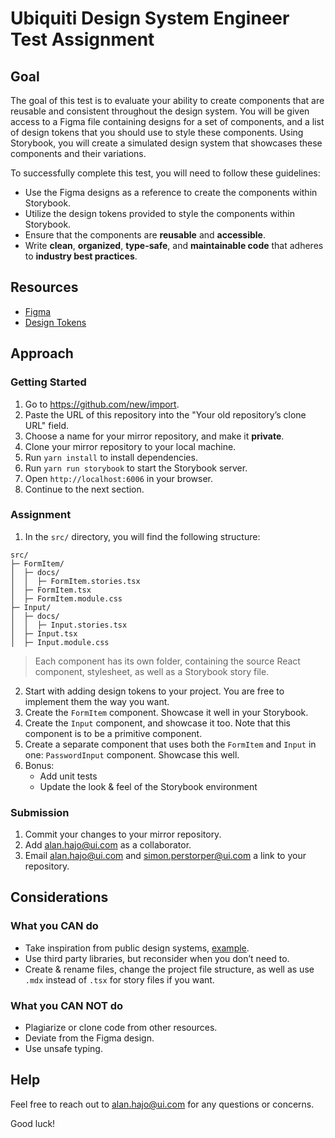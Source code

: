 # Ubiquiti Design System Engineer Test Assignment

## Goal

The goal of this test is to evaluate your ability to create components that are reusable and consistent throughout the design system. You will be given access to a Figma file containing designs for a set of components, and a list of design tokens that you should use to style these components. Using Storybook, you will create a simulated design system that showcases these components and their variations.

To successfully complete this test, you will need to follow these guidelines:

- Use the Figma designs as a reference to create the components within Storybook.
- Utilize the design tokens provided to style the components within Storybook.
- Ensure that the components are **reusable** and **accessible**.
- Write **clean**, **organized**, **type-safe**, and **maintainable code** that adheres to **industry best practices**.

## Resources

- [Figma](https://www.figma.com/file/8qV0sjXX45tzthIfuvIMOV/Example-Components?node-id=25%3A20577&t=kESn8xQxJQlUGO4D-1)
- [Design Tokens](https://docs.google.com/spreadsheets/d/1qIjZMMU-I0V9w_zs4dTU54k6tVR6iyQBexvT0TEdzZs/edit?usp=share_link)

## Approach

### Getting Started

1. Go to https://github.com/new/import.
1. Paste the URL of this repository into the "Your old repository’s clone URL" field.
1. Choose a name for your mirror repository, and make it **private**.
1. Clone your mirror repository to your local machine.
1. Run `yarn install` to install dependencies.
1. Run `yarn run storybook` to start the Storybook server.
1. Open `http://localhost:6006` in your browser.
1. Continue to the next section.

### Assignment

1. In the `src/` directory, you will find the following structure:

```
src/
├─ FormItem/
│  ├─ docs/
│  │  ├─ FormItem.stories.tsx
│  ├─ FormItem.tsx
│  ├─ FormItem.module.css
├─ Input/
│  ├─ docs/
│  │  ├─ Input.stories.tsx
│  ├─ Input.tsx
│  ├─ Input.module.css
```

> Each component has its own folder, containing the source React component, stylesheet, as well as a Storybook story file.

2. Start with adding design tokens to your project. You are free to implement them the way you want.
3. Create the `FormItem` component. Showcase it well in your Storybook.
4. Create the `Input` component, and showcase it too. Note that this component is to be a primitive component.
5. Create a separate component that uses both the `FormItem` and `Input` in one: `PasswordInput` component. Showcase this well.
6. Bonus:
   - Add unit tests
   - Update the look & feel of the Storybook environment

### Submission

1. Commit your changes to your mirror repository.
1. Add alan.hajo@ui.com as a collaborator.
1. Email alan.hajo@ui.com and simon.perstorper@ui.com a link to your repository.

## Considerations

### What you CAN do

- Take inspiration from public design systems, [example](https://style.monday.com/?path=/story/welcome--page).
- Use third party libraries, but reconsider when you don’t need to.
- Create & rename files, change the project file structure, as well as use `.mdx` instead of `.tsx` for story files if you want.

### What you CAN NOT do

- Plagiarize or clone code from other resources.
- Deviate from the Figma design.
- Use unsafe typing.

## Help

Feel free to reach out to alan.hajo@ui.com for any questions or concerns.

Good luck!
